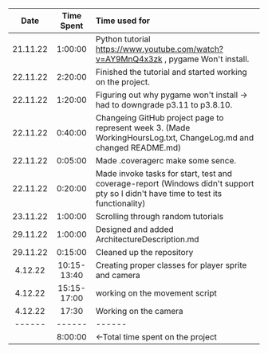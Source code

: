|Date|Time Spent|Time used for|
| :---: | :---: | :--- |
|21.11.22|1:00:00|Python tutorial https://www.youtube.com/watch?v=AY9MnQ4x3zk , pygame Won't install.|
|22.11.22|2:20:00|Finished the tutorial and started working on the project.|
|22.11.22|1:20:00|Figuring out why pygame won't install -> had to downgrade p3.11 to p3.8.10.|
|22.11.22|0:40:00|Changeing GitHub project page to represent week 3. (Made WorkingHoursLog.txt, ChangeLog.md and changed README.md)|
|22.11.22|0:05:00|Made .coveragerc make some sence.|
|22.11.22|0:20:00|Made invoke tasks for start, test and coverage-report (Windows didn't support pty so I didn't have time to test its functionality)|
|23.11.22|1:00:00|Scrolling through random tutorials|
|29.11.22|1:00:00|Designed and added ArchitectureDescription.md|
|29.11.22|0:15:00|Cleaned up the repository|
|4.12.22|10:15-13:40|Creating proper classes for player sprite and camera|
|4.12.22|15:15-17:00|working on the movement script|
|4.12.22|17:30|Working on the camera|
|------|------|------|
||8:00:00|<-Total time spent on the project|
